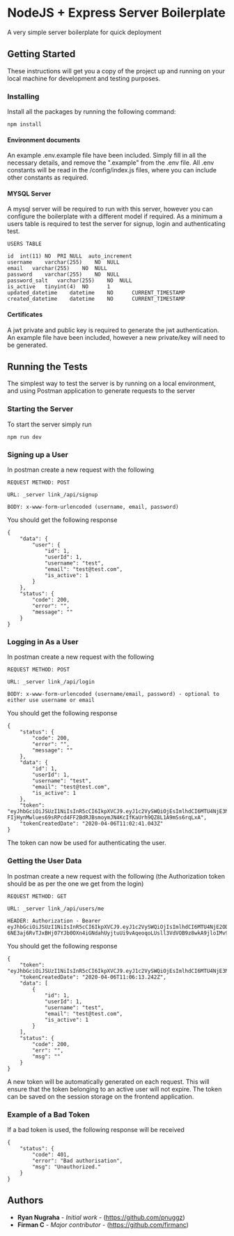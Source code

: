 # NodeJS + Express Server Boilerplate

A very simple server boilerplate for quick deployment

## Getting Started

These instructions will get you a copy of the project up and running on your local machine for development and testing purposes.

### Installing

Install all the packages by running the following command:

```
npm install
```

#### Environment documents

An example .env.example file have been included. Simply fill in all the necessary details, and remove the ".example" from the .env file. All .env constants will be read in the /config/index.js files, where you can include other constants as required.

#### MYSQL Server

A mysql server will be required to run with this server, however you can configure the boilerplate with a different model if required. As a minimum a users table is required to test the server for signup, login and authenticating test.

```
USERS TABLE

id	int(11)	NO	PRI NULL  auto_increment
username	varchar(255)	NO  NULL
email	varchar(255)	NO  NULL
password	varchar(255)	NO  NULL
password_salt	varchar(255)	NO  NULL
is_active	tinyint(4)	NO		1
updated_datetime	datetime	NO		CURRENT_TIMESTAMP
created_datetime	datetime	NO		CURRENT_TIMESTAMP
```

#### Certificates

A jwt private and public key is required to generate the jwt authentication. An example file have been included, however a new private/key will need to be generated.

## Running the Tests

The simplest way to test the server is by running on a local environment, and using Postman application to generate requests to the server

### Starting the Server

To start the server simply run

```
npm run dev
```

### Signing up a User

In postman create a new request with the following

```
REQUEST METHOD: POST

URL: _server link_/api/signup

BODY: x-www-form-urlencoded (username, email, password)
```

You should get the following response

```
{
    "data": {
        "user": {
            "id": 1,
            "userId": 1,
            "username": "test",
            "email": "test@test.com",
            "is_active": 1
        }
    },
    "status": {
        "code": 200,
        "error": "",
        "message": ""
    }
}
```

### Logging in As a User

In postman create a new request with the following

```
REQUEST METHOD: POST

URL: _server link_/api/login

BODY: x-www-form-urlencoded (username/email, password) - optional to either use username or email
```

You should get the following response

```
{
    "status": {
        "code": 200,
        "error": "",
        "message": ""
    },
    "data": {
        "id": 1,
        "userId": 1,
        "username": "test",
        "email": "test@test.com",
        "is_active": 1
    },
    "token": "eyJhbGciOiJSUzI1NiIsInR5cCI6IkpXVCJ9.eyJ1c2VySWQiOjEsImlhdCI6MTU4NjE3MDk2MSwiZXhwIjoxNTg2MTczMDYxLCJhdWQiOiJodHRwczovL2VucmljaC5oaXJ5YW4ubmV0IiwiaXNzIjoiUnlhbiBDb3JwIiwic3ViIjoidGVzdEB0ZXN0LmNvbSJ9.C0ogGWNr978jixT8ZpUrv3N-FIjHynMwlues69sRPcd4FF2BdRJBsmoymJN4KcIfKaUrh9QZ8L1A9mSs6rqLxA",
    "tokenCreatedDate": "2020-04-06T11:02:41.043Z"
}
```

The token can now be used for authenticating the user.

### Getting the User Data

In postman create a new request with the following (the Authorization token should be as per the one we get from the login)

```
REQUEST METHOD: GET

URL: _server link_/api/users/me

HEADER: Authorization - Bearer eyJhbGciOiJSUzI1NiIsInR5cCI6IkpXVCJ9.eyJ1c2VySWQiOjIsImlhdCI6MTU4NjE2ODgwOSwiZXhwIjoxNTg2MTcwOTA5LCJhdWQiOiJodHRwczovL2VucmljaC5oaXJ5YW4ubmV0IiwiaXNzIjoiUnlhbiBDb3JwIiwic3ViIjoidGVzdEB0ZXN0LmNvbSJ9.h5m-6NE3aj6RvTJxBHj07YJb0OXn4iGNdahUyjtuUi9vAqeoqoLUsll3VdVOB9z8wkA9jloIMv9MEwpdHEkibQ
```

You should get the following response

```
{
    "token": "eyJhbGciOiJSUzI1NiIsInR5cCI6IkpXVCJ9.eyJ1c2VySWQiOjEsImlhdCI6MTU4NjE3MTE3MywiZXhwIjoxNTg2MTczMjczLCJhdWQiOiJodHRwczovL2VucmljaC5oaXJ5YW4ubmV0IiwiaXNzIjoiUnlhbiBDb3JwIiwic3ViIjoidGVzdEB0ZXN0LmNvbSJ9.IrPIuxDblwENImQRS6pZ9_mc4yAlAMWy3mQVP2UDya_iZh_t9aItWCDTKow9C180JF4ige0SwrBMDZUjv_Q2Ng",
    "tokenCreatedDate": "2020-04-06T11:06:13.242Z",
    "data": [
        {
            "id": 1,
            "userId": 1,
            "username": "test",
            "email": "test@test.com",
            "is_active": 1
        }
    ],
    "status": {
        "code": 200,
        "err": "",
        "msg": ""
    }
}
```

A new token will be automatically generated on each request. This will ensure that the token belonging to an active user will not expire. The token can be saved on the session storage on the frontend application.

### Example of a Bad Token

If a bad token is used, the following response will be received

```
{
    "status": {
        "code": 401,
        "error": "Bad authorisation",
        "msg": "Unauthorized."
    }
}
```

## Authors

- **Ryan Nugraha** - _Initial work_ - (https://github.com/pnuggz)
- **Firman C** - _Major contributor_ - (https://github.com/firmanc)
